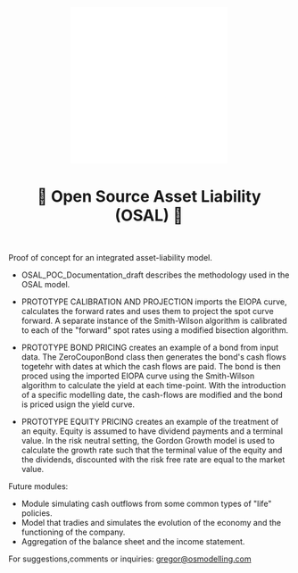 <div align="center">
  <a href="https://github.com/open-source-modelling" target="_blank">
    <picture>
      <img src="images/Open-source modelling-logos_transparent.png" width=280 alt="Logo"/>
    </picture>
  </a>
</div>


<h1 align="center" style="border-botom: none">
  <b>
    🐍 Open Source Asset Liability (OSAL) 🐍     
  </b>
</h1>

</br>

Proof of concept for an integrated asset-liability model. 

- OSAL_POC_Documentation_draft describes the methodology used in the OSAL model.

 - PROTOTYPE CALIBRATION AND PROJECTION imports the EIOPA curve, calculates the forward rates and uses them to project the spot curve forward.
 A separate instance of the Smith-Wilson algorithm is calibrated to each of the "forward" spot rates using a modified bisection algorithm.
 
 - PROTOTYPE BOND PRICING creates an example of a bond from input data. The ZeroCouponBond class then generates the bond's cash flows togetehr with dates at which the cash flows are paid. The bond is then proced using the imported EIOPA curve using the Smith-Wilson algorithm to calculate the yield at each time-point. With the introduction of a specific modelling date, the cash-flows are modified and the bond is priced usign the yield curve.
 
 - PROTOTYPE EQUITY PRICING creates an example of the treatment of an equity. Equity is assumed to have dividend payments and a terminal value. In the risk neutral setting, the Gordon Growth model is used to calculate the growth rate such that the terminal value of the equity and the dividends, discounted with the risk free rate are equal to the market value.
 
 Future modules:
 - Module simulating cash outflows from some common types of "life" policies.
 - Model that tradies and simulates the evolution of the economy and the functioning of the company.
 - Aggregation of the balance sheet and the income statement.

For suggestions,comments or inquiries: gregor@osmodelling.com
 

